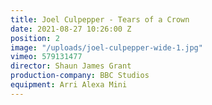 ```yaml
---
title: Joel Culpepper - Tears of a Crown
date: 2021-08-27 10:26:00 Z
position: 2
image: "/uploads/joel-culpepper-wide-1.jpg"
vimeo: 579131477
director: Shaun James Grant
production-company: BBC Studios
equipment: Arri Alexa Mini
---
```



